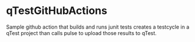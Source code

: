 # qTestGitHubActions
Sample github action that builds and runs junit tests creates a testcycle in a qTest project than calls pulse to upload those results to qTest.
